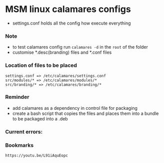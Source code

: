 # MSM linux calamares configs
- settings.conf holds all the config how execute everything


### Note
- to test calamares config run ```calamares -d``` in the ```root``` of the folder
- customise *.desc(branding) files and *.conf files
### Location of files to be placed
    settings.conf => /etc/calamares/settings.conf
    src/modules/* => /etc/calamares/modules/*
    src/branding/* => /etc/calamares/branding/*

### Reminder
- add calamares as a dependency in control file for packaging
- create a bash script that copies the files and places them into a bundle to be packaged into a .deb 

### Current errors:

### Bookmarks
    https://youtu.be/L91iAquEopc